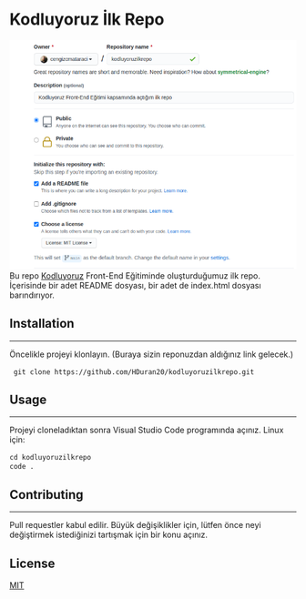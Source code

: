 # Kodluyoruz İlk Repo
![Gorsel](https://raw.githubusercontent.com/Kodluyoruz/taskforce/main/git/odev1/figures/github.png)
Bu repo [Kodluyoruz](kodluyoruz.org) Front-End Eğitiminde oluşturduğumuz ilk repo. İçerisinde bir adet README dosyası, bir adet de index.html dosyası barındırıyor.

## Installation
--------
Öncelikle projeyi klonlayın. (Buraya sizin reponuzdan aldığınız link gelecek.)

```
 git clone https://github.com/HDuran20/kodluyoruzilkrepo.git
```

## Usage
-----
Projeyi cloneladıktan sonra Visual Studio Code programında açınız.
Linux için:
```
cd kodluyoruzilkrepo
code .
```

## Contributing
----
Pull requestler kabul edilir. Büyük değişiklikler için, lütfen önce neyi değiştirmek istediğinizi tartışmak için bir konu açınız.

## License
[MIT](https://choosealicense.com/licenses/mit/)








